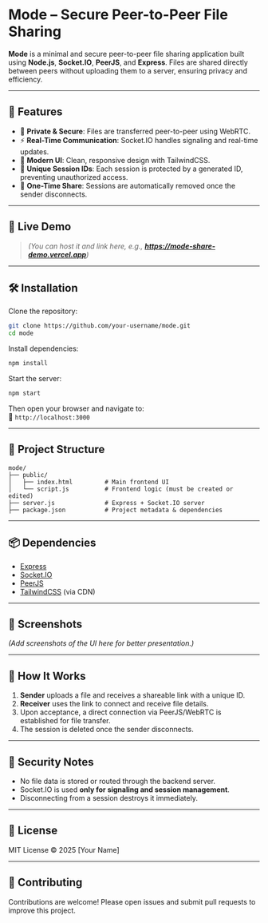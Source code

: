 
# Mode – Secure Peer-to-Peer File Sharing

**Mode** is a minimal and secure peer-to-peer file sharing application built using **Node.js**, **Socket.IO**, **PeerJS**, and **Express**. Files are shared directly between peers without uploading them to a server, ensuring privacy and efficiency.

---

## 🚀 Features

- 🔐 **Private & Secure**: Files are transferred peer-to-peer using WebRTC.
- ⚡ **Real-Time Communication**: Socket.IO handles signaling and real-time updates.
- 🎨 **Modern UI**: Clean, responsive design with TailwindCSS.
- 🧩 **Unique Session IDs**: Each session is protected by a generated ID, preventing unauthorized access.
- 🔁 **One-Time Share**: Sessions are automatically removed once the sender disconnects.

---

## 🧪 Live Demo

> *(You can host it and link here, e.g., **https://mode-share-demo.vercel.app**)*

---

## 🛠️ Installation

Clone the repository:

```bash
git clone https://github.com/your-username/mode.git
cd mode
```

Install dependencies:

```bash
npm install
```

Start the server:

```bash
npm start
```

Then open your browser and navigate to:  
📍 `http://localhost:3000`

---

## 🧱 Project Structure

```
mode/
├── public/
│   ├── index.html         # Main frontend UI
│   └── script.js          # Frontend logic (must be created or edited)
├── server.js              # Express + Socket.IO server
├── package.json           # Project metadata & dependencies
```

---

## 📦 Dependencies

- [Express](https://expressjs.com/)
- [Socket.IO](https://socket.io/)
- [PeerJS](https://peerjs.com/)
- [TailwindCSS](https://tailwindcss.com/) (via CDN)

---

## 📸 Screenshots

*(Add screenshots of the UI here for better presentation.)*

---

## 🧩 How It Works

1. **Sender** uploads a file and receives a shareable link with a unique ID.
2. **Receiver** uses the link to connect and receive file details.
3. Upon acceptance, a direct connection via PeerJS/WebRTC is established for file transfer.
4. The session is deleted once the sender disconnects.

---

## 🔐 Security Notes

- No file data is stored or routed through the backend server.
- Socket.IO is used **only for signaling and session management**.
- Disconnecting from a session destroys it immediately.

---

## 📄 License

MIT License © 2025 [Your Name]

---

## 🤝 Contributing

Contributions are welcome! Please open issues and submit pull requests to improve this project.